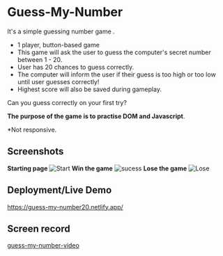 # Guess-My-Number
It's a simple guessing number game .
- 1 player, button-based game
- This game will ask the user to guess the computer's secret number between 1 - 20. 
- User has 20 chances to guess correctly.
- The computer will inform the user if their guess is too high or too low until user guesses correctly!
- Highest score will also be saved during gameplay.

Can you guess correctly on your first try?

**The purpose of the game is to practise DOM and Javascript**.

*Not responsive.

## Screenshots

**Starting page**
![Start](https://user-images.githubusercontent.com/77184432/176582060-81b1e04e-e4eb-4640-943f-66fe1bef3b40.png)
**Win the game**
![sucess](https://user-images.githubusercontent.com/77184432/176582109-71fe3963-481d-4cb3-9e37-74161163cabc.png)
**Lose the game**
![Lose](https://user-images.githubusercontent.com/77184432/176582134-cc8710d6-4465-4521-9ff0-3f69a6a0e5c5.png)

## Deployment/Live Demo
https://guess-my-number20.netlify.app/

## Screen record
[guess-my-number-video](https://www.youtube.com/watch?v=rx1xO3BxvwA)
